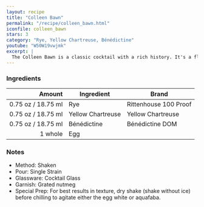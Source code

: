 ```yaml
---
layout: recipe
title: "Colleen Bawn"
permalink: "/recipe/colleen_bawn.html"
iconfile: colleen_bawn
stars: 3
category: "Rye, Yellow Chartreuse, Bénédictine"
youtube: "W50W19vwjmk"
excerpt: |
  The Colleen Bawn is a classic cocktail with a rich history. It's a flip-style drink, meaning it includes a whole egg (both yolk and white) that is shaken vigorously to create a frothy texture.
---
```


### Ingredients

|  Amount | Ingredient        | Brand                 |
| ------: | ----------------- | --------------------- |
| 0.75 oz / 18.75 ml | Rye               | Rittenhouse 100 Proof |
| 0.75 oz / 18.75 ml | Yellow Chartreuse | Yellow Chartreuse     |
| 0.75 oz / 18.75 ml | Bénédictine       | Bénédictine DOM       |
| 1 whole | Egg               |

### Notes

- Method: Shaken
- Pour: Single Strain
- Glassware: Cocktail Glass
- Garnish: Grated nutmeg
- Special Prep: For best results in texture, dry shake (shake without ice) before chilling to agitate either the egg white or aquafaba.

